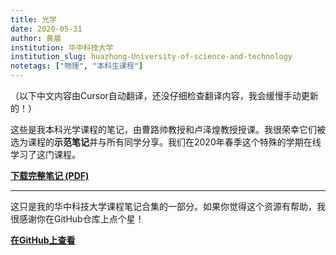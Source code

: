 ```yaml
---
title: 光学
date: 2020-05-31
author: 黄晨
institution: 华中科技大学
institution_slug: huazhong-University-of-science-and-technology
notetags: ["物理", "本科生课程"]
---
```


（以下中文内容由Cursor自动翻译，还没仔细检查翻译内容，我会缓慢手动更新的！）

这些是我本科光学课程的笔记，由曹路帅教授和卢泽煌教授授课。我很荣幸它们被选为课程的**示范笔记**并与所有同学分享。我们在2020年春季这个特殊的学期在线学习了这门课程。

[**下载完整笔记 (PDF)**](/notes/optics/pdf/optics.pdf)

---

这只是我的华中科技大学课程笔记合集的一部分。如果你觉得这个资源有帮助，我很感谢你在GitHub仓库上点个星！

[**在GitHub上查看**](https://github.com/chenx820/HUST-course-notes)
